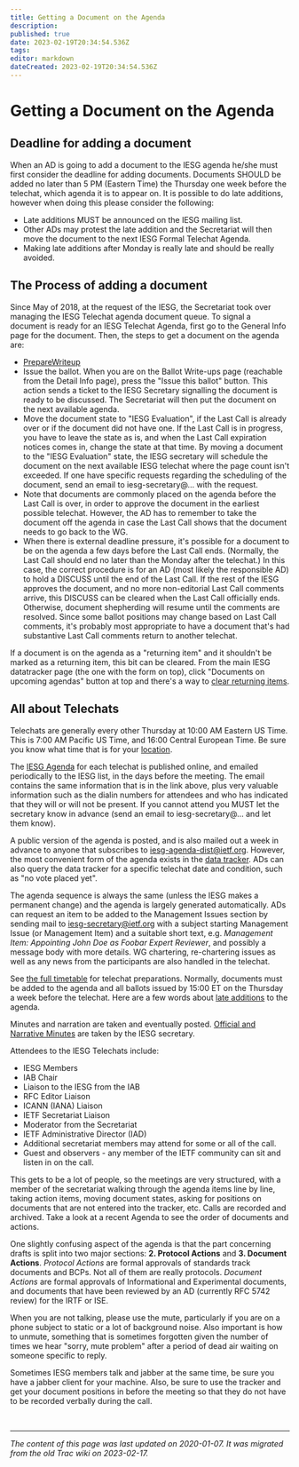 ```yaml
---
title: Getting a Document on the Agenda
description: 
published: true
date: 2023-02-19T20:34:54.536Z
tags: 
editor: markdown
dateCreated: 2023-02-19T20:34:54.536Z
---
```


# Getting a Document on the Agenda
## Deadline for adding a document

When an AD is going to add a document to the IESG agenda he/she must first consider the deadline for adding documents. Documents SHOULD be added no later than 5 PM (Eastern Time) the Thursday one week before the telechat, which agenda it is to appear on. It is possible to do late additions, however when doing this please consider the following:

 -   Late additions MUST be announced on the IESG mailing list.
 -   Other ADs may protest the late addition and the Secretariat will then move the document to the next IESG Formal Telechat Agenda.
 -   Making late additions after Monday is really late and should be really avoided. 

## The Process of adding a document

Since May of 2018, at the request of the IESG, the Secretariat took over managing the IESG Telechat agenda document queue. To signal a document is ready for an IESG Telechat Agenda, first go to the General Info page for the document. Then, the steps to get a document on the agenda are:

  -  [PrepareWriteup](/group/iesg/preparewriteup)
  -  Issue the ballot. When you are on the Ballot Write-ups page (reachable from the Detail Info page), press the "Issue this ballot" button. This action sends a ticket to the IESG Secretary signalling the document is ready to be discussed. The Secretariat will then put the document on the next available agenda.
  -  Move the document state to "IESG Evaluation", if the Last Call is already over or if the document did not have one. If the Last Call is in progress, you have to leave the state as is, and when the Last Call expiration notices comes in, change the state at that time. By moving a document to the "IESG Evaluation" state, the IESG secretary will schedule the document on the next available IESG telechat where the page count isn't exceeded. If one have specific requests regarding the scheduling of the document, send an email to iesg-secretary@… with the request.
  -  Note that documents are commonly placed on the agenda before the Last Call is over, in order to approve the document in the earliest possible telechat. However, the AD has to remember to take the document off the agenda in case the Last Call shows that the document needs to go back to the WG.
  -  When there is external deadline pressure, it's possible for a document to be on the agenda a few days before the Last Call ends. (Normally, the Last Call should end no later than the Monday after the telechat.) In this case, the correct procedure is for an AD (most likely the responsible AD) to hold a DISCUSS until the end of the Last Call. If the rest of the IESG approves the document, and no more non-editorial Last Call comments arrive, this DISCUSS can be cleared when the Last Call officially ends. Otherwise, document shepherding will resume until the comments are resolved. Since some ballot positions may change based on Last Call comments, it's probably most appropriate to have a document that's had substantive Last Call comments return to another telechat. 

If a document is on the agenda as a "returning item" and it shouldn't be marked as a returning item, this bit can be cleared. From the main IESG datatracker page (the one with the form on top), click "Documents on upcoming agendas" button at top and there's a way to [clear returning items](/group/iesg/clearreturning).

## All about Telechats

Telechats are generally every other Thursday at 10:00 AM Eastern US Time. This is 7:00 AM Pacific US Time, and 16:00 Central European Time. Be sure you know what time that is for your [location](http://www.timeanddate.com/worldclock/fixedtime.html?month=2&day=2&year=2006&hour=11&min=30&sec=0&p1=263).

The [IESG Agenda](https://datatracker.ietf.org/iesg/agenda/) for each telechat is published online, and emailed periodically to the IESG list, in the days before the meeting. The email contains the same information that is in the link above, plus very valuable information such as the dialin numbers for attendees and who has indicated that they will or will not be present. If you cannot attend you MUST let the secretary know in advance (send an email to iesg-secretary@… and let them know).

A public version of the agenda is posted, and is also mailed out a week in advance to anyone that subscribes to [iesg-agenda-dist@ietf.org](https://www1.ietf.org/mailman/listinfo/iesg-agenda-dist). However, the most convenient form of the agenda exists in the [data tracker](https://datatracker.ietf.org/iesg/agenda/). ADs can also query the data tracker for a specific telechat date and condition, such as "no vote placed yet".

The agenda sequence is always the same (unless the IESG makes a permanent change) and the agenda is largely generated automatically. ADs can request an item to be added to the Management Issues section by sending mail to iesg-secretary@ietf.org with a subject starting Management Issue (or Management Item) and a suitable short text, e.g. *Management Item: Appointing John Doe as Foobar Expert Reviewer*, and possibly a message body with more details. WG chartering, re-chartering issues as well as any news from the participants are also handled in the telechat.

See [the full timetable](https://www6.ietf.org/IESG/internal/TIMETABLE.txt) for telechat preparations. Normally, documents must be added to the agenda and all ballots issued by 15:00 ET on the Thursday a week before the telechat. Here are a few words about [late additions](/group/iesg/lateadditions) to the agenda.

Minutes and narration are taken and eventually posted. [Official and Narrative Minutes](https://www.ietf.org/about/groups/iesg/minutes/) are taken by the IESG secretary.

Attendees to the IESG Telechats include:

 -   IESG Members
 -   IAB Chair
 -   Liaison to the IESG from the IAB
 -   RFC Editor Liaison
 -   ICANN (IANA) Liaison
 -   IETF Secretariat Liaison
 -   Moderator from the Secretariat
 -   IETF Administrative Director (IAD)
 -   Additional secretariat members may attend for some or all of the call.
 -   Guest and observers - any member of the IETF community can sit and listen in on the call.

This gets to be a lot of people, so the meetings are very structured, with a member of the secretariat walking through the agenda items line by line, taking action items, moving document states, asking for positions on documents that are not entered into the tracker, etc. Calls are recorded and archived. Take a look at a recent Agenda to see the order of documents and actions.

One slightly confusing aspect of the agenda is that the part concerning drafts is split into two major sections: **2. Protocol Actions** and **3. Document Actions**. *Protocol Actions* are formal approvals of standards track documents and BCPs. Not all of them are really protocols. *Document Actions* are formal approvals of Informational and Experimental documents, and documents that have been reviewed by an AD (currently RFC 5742 review) for the IRTF or ISE.

When you are not talking, please use the mute, particularly if you are on a phone subject to static or a lot of background noise. Also important is how to unmute, something that is sometimes forgotten given the number of times we hear "sorry, mute problem" after a period of dead air waiting on someone specific to reply.

Sometimes IESG members talk and jabber at the same time, be sure you have a jabber client for your machine. Also, be sure to use the tracker and get your document positions in before the meeting so that they do not have to be recorded verbally during the call.

&nbsp;
&nbsp;
&nbsp;

---

*The content of this page was last updated on 2020-01-07. It was migrated from the old Trac wiki on 2023-02-17.*
